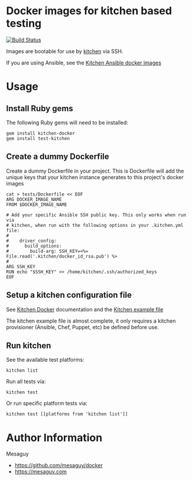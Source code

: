 # Docker images for kitchen based testing
[![Build Status](https://api.travis-ci.org/mesaguy/docker.svg?branch=master)](https://travis-ci.org/mesaguy/docker)

Images are bootable for use by [kitchen](https://kitchen.ci) via SSH.

If you are using Ansible, see the [Kitchen Ansible docker images](https://github.com/mesaguy/docker/tree/master/kitchen-ansible-x86_64)

# Usage

## Install Ruby gems
The following Ruby gems will need to be installed:

    gem install kitchen-docker
    gem install test-kitchen

## Create a dummy Dockerfile
Create a dummy Dockerfile in your project. This is Dockerfile will add the unique keys that your kitchen instance generates to this project's docker images

```
cat > tests/Dockerfile << EOF
ARG DOCKER_IMAGE_NAME
FROM $DOCKER_IMAGE_NAME

# Add your specific Ansible SSH public key. This only works when run via
# kitchen, when run with the following options in your .kitchen.yml file:
#
#    driver_config:
#      build_options:
#        build-arg: SSH_KEY=<%= File.read('.kitchen/docker_id_rsa.pub') %>
#
ARG SSH_KEY
RUN echo "$SSH_KEY" >> /home/kitchen/.ssh/authorized_keys
EOF
```

## Setup a kitchen configuration file
See [Kitchen Docker](https://github.com/test-kitchen/kitchen-docker) documentation and the [Kitchen example file](https://github.com/mesaguy/ansible-prometheus/blob/master/kitchen-base-x86_64/kitchen.yml)

The kitchen example file is almost complete, it only requires a kitchen provisioner (Ansible, Chef, Puppet, etc) be defined before use.

## Run kitchen
See the available test platforms:

    kitchen list

Run all tests via:

    kitchen test

Or run specific platform tests via:

    kitchen test [[platforms from 'kitchen list']]


# Author Information
Mesaguy
 - https://github.com/mesaguy/docker
 - https://mesaguy.com
